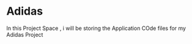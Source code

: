 # Adidas
In this Project Space , i will be storing the Application COde files for my Adidas Project
